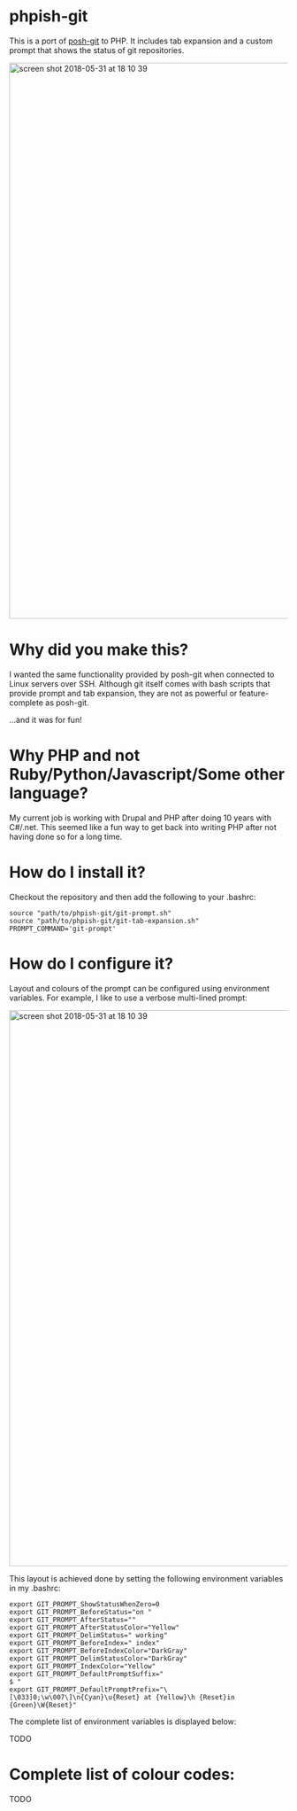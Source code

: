 # phpish-git
This is a port of [posh-git](https://github.com/dahlbyk/posh-git) to PHP. It includes tab expansion and a custom prompt that shows the status of git repositories.

<img width="1004" alt="screen shot 2018-05-31 at 18 10 39" src="https://user-images.githubusercontent.com/90130/40796788-1df3980e-64fe-11e8-8aca-cb5ba83c40ef.png"> 

# Why did you make this?

I wanted the same functionality provided by posh-git when connected to Linux servers over SSH. Although git itself comes with bash scripts that provide prompt and tab expansion, they are not as powerful or feature-complete as posh-git. 

...and it was for fun!

# Why PHP and not Ruby/Python/Javascript/Some other language?

My current job is working with Drupal and PHP after doing 10 years with C#/.net. This seemed like a fun way to get back into writing PHP after not having done so for a long time. 

# How do I install it?

Checkout the repository and then add the following to your .bashrc:

```
source "path/to/phpish-git/git-prompt.sh"
source "path/to/phpish-git/git-tab-expansion.sh"
PROMPT_COMMAND='git-prompt'
```

# How do I configure it?

Layout and colours of the prompt can be configured using environment variables. For example, I like to use a verbose multi-lined prompt:

<img width="1004" alt="screen shot 2018-05-31 at 18 10 39" src="https://user-images.githubusercontent.com/90130/40796788-1df3980e-64fe-11e8-8aca-cb5ba83c40ef.png"> 

This layout is achieved done by setting the following environment variables in my .bashrc:

```
export GIT_PROMPT_ShowStatusWhenZero=0
export GIT_PROMPT_BeforeStatus="on "
export GIT_PROMPT_AfterStatus=""
export GIT_PROMPT_AfterStatusColor="Yellow"
export GIT_PROMPT_DelimStatus=" working"
export GIT_PROMPT_BeforeIndex=" index"
export GIT_PROMPT_BeforeIndexColor="DarkGray"
export GIT_PROMPT_DelimStatusColor="DarkGray"
export GIT_PROMPT_IndexColor="Yellow"
export GIT_PROMPT_DefaultPromptSuffix="
$ "
export GIT_PROMPT_DefaultPromptPrefix="\[\033]0;\w\007\]\n{Cyan}\u{Reset} at {Yellow}\h {Reset}in {Green}\W{Reset}"
```

The complete list of environment variables is displayed below:

TODO

# Complete list of colour codes:

TODO